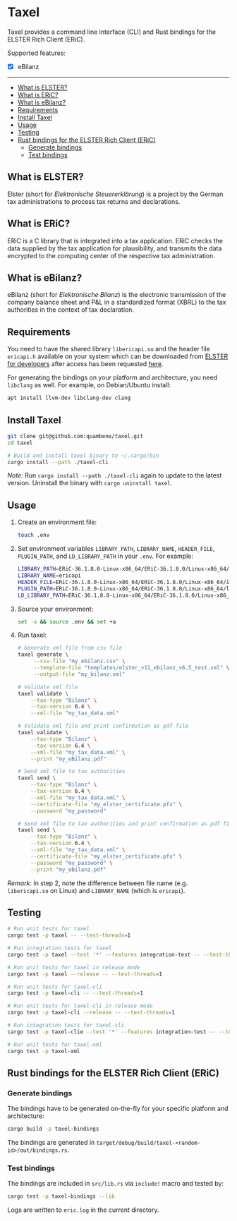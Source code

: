 # Taxel

Taxel provides a command line interface (CLI) and Rust bindings for the ELSTER Rich Client (ERiC).

Supported features:

- [x] eBilanz

---

- [What is ELSTER?](#what-is-elster)
- [What is ERiC?](#what-is-eric)
- [What is eBilanz?](#what-is-ebilanz)
- [Requirements](#requirements)
- [Install Taxel](#install-taxel)
- [Usage](#usage)
- [Testing](#testing)
- [Rust bindings for the ELSTER Rich Client (ERiC)](#rust-bindings-for-the-elster-rich-client-eric)
  - [Generate bindings](#generate-bindings)
  - [Test bindings](#test-bindings)

## What is ELSTER?

Elster (short for _Elektronische Steuererklärung_) is a project by the German tax administrations to process tax returns and declarations.

## What is ERiC?

ERiC is a C library that is integrated into a tax application. ERiC checks the data supplied by the tax application for plausibility, and transmits the data encrypted to the computing center of the respective tax administration.

## What is eBilanz?

eBilanz (short for _Elektronische Bilanz_) is the electronic transmission of the company balance sheet and P&L in a standardized format (XBRL) to the tax authorities in the context of tax declaration.

## Requirements

You need to have the shared library `libericapi.so` and the header file `ericapi.h` available on your system which can be downloaded from [ELSTER for developers](https://www.elster.de/elsterweb/entwickler/login) after access has been requested [here](https://www.elster.de/elsterweb/registrierung-entwickler/form).

For generating the bindings on your platform and architecture, you need `libclang` as well. For example, on Debian/Ubuntu install:

``` bash
apt install llvm-dev libclang-dev clang
```

## Install Taxel

``` bash
git clone git@github.com:quambene/taxel.git
cd taxel

# Build and install taxel binary to ~/.cargo/bin
cargo install --path ./taxel-cli
```

_Note:_ Run `cargo install --path ./taxel-cli` again to update to the latest version. Uninstall the binary with `cargo uninstall taxel`.

## Usage

1. Create an environment file:

    ``` bash
    touch .env
    ```

1. Set environment variables `LIBRARY_PATH`, `LIBRARY_NAME`, `HEADER_FILE`, `PLUGIN_PATH`, and `LD_LIBRARY_PATH` in your `.env`. For example:

    ``` bash
    LIBRARY_PATH=ERiC-36.1.8.0-Linux-x86_64/ERiC-36.1.8.0/Linux-x86_64/lib
    LIBRARY_NAME=ericapi
    HEADER_FILE=ERiC-36.1.8.0-Linux-x86_64/ERiC-36.1.8.0/Linux-x86_64/include/ericapi.h
    PLUGIN_PATH=ERiC-36.1.8.0-Linux-x86_64/ERiC-36.1.8.0/Linux-x86_64/lib/plugins2
    LD_LIBRARY_PATH=ERiC-36.1.8.0-Linux-x86_64/ERiC-36.1.8.0/Linux-x86_64/lib
    ```

1. Source your environment:

    ``` bash
    set -a && source .env && set +a
    ```

1. Run taxel:

    ``` bash
    # Generate xml file from csv file
    taxel generate \
         --csv-file "my_ebilanz.csv" \
         --template-file "templates/elster_v11_ebilanz_v6.5_test.xml" \
         --output-file "my_bilanz.xml"

    # Validate xml file
    taxel validate \
        --tax-type "Bilanz" \
        --tax-version 6.4 \
        --xml-file "my_tax_data.xml"

    # Validate xml file and print confirmation as pdf file
    taxel validate \
        --tax-type "Bilanz" \
        --tax-version 6.4 \
        --xml-file "my_tax_data.xml" \
        --print "my_eBilanz.pdf"

    # Send xml file to tax authorities
    taxel send \
        --tax-type "Bilanz" \
        --tax-version 6.4 \
        --xml-file "my_tax_data.xml" \
        --certificate-file "my_elster_certificate.pfx" \
        --password "my_password"

    # Send xml file to tax authorities and print confirmation as pdf file
    taxel send \
        --tax-type "Bilanz" \
        --tax-version 6.4 \
        --xml-file "my_tax_data.xml" \
        --certificate-file "my_elster_certificate.pfx" \
        --password "my_password" \
        --print "my_eBilanz.pdf"
    ```

_Remark_: In step 2, note the difference between file name (e.g. `libericapi.so` on Linux) and `LIBRARY_NAME` (which is `ericapi`).

## Testing

``` bash
# Run unit tests for taxel
cargo test -p taxel -- --test-threads=1

# Run integration tests for taxel
cargo test -p taxel --test '*' --features integration-test -- --test-threads=1

# Run unit tests for taxel in release mode
cargo test -p taxel --release -- --test-threads=1

# Run unit tests for taxel-cli
cargo test -p taxel-cli -- --test-threads=1

# Run unit tests for taxel-cli in release mode
cargo test -p taxel-cli --release -- --test-threads=1

# Run integration tests for taxel-cli
cargo test -p taxel-clie --test '*' --features integration-test -- --test-threads=1

# Run unit tests for taxel-xml
cargo test -p taxel-xml
```

## Rust bindings for the ELSTER Rich Client (ERiC)

### Generate bindings

The bindings have to be generated on-the-fly for your specific platform and architecture:

``` bash
cargo build -p taxel-bindings
```

The bindings are generated in `target/debug/build/taxel-<random-id>/out/bindings.rs`.

### Test bindings

The bindings are included in `src/lib.rs` via `include!` macro and tested by:

``` bash
cargo test -p taxel-bindings --lib
```

Logs are written to `eric.log` in the current directory.
